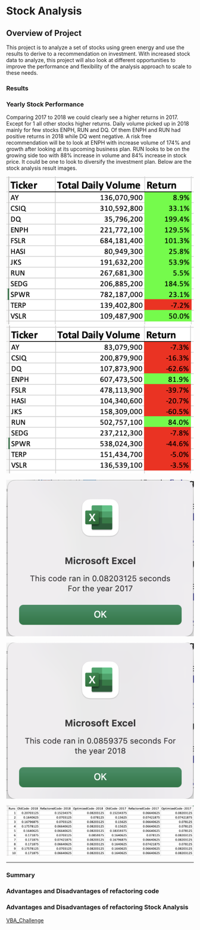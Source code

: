 # Stock Analysis

## Overview of Project

This project is to analyze a set of stocks using green energy and use the results to derive to a recommendation on investment. With increased stock data to analyze, this project will also look at different opportunities to improve the performance and flexibility of the analysis approach to scale to these needs.

### Results

### Yearly Stock Performance

Comparing 2017 to 2018 we could clearly see a higher returns in 2017. Except for 1 all other stocks higher returns. Daily volume picked up in 2018 mainly for few stocks ENPH, RUN and DQ. Of them ENPH and RUN had positive returns in 2018 while DQ went negative. A risk free recommendation will be to look at ENPH with increase volume of 174% and growth after looking at its upcoming business plan. RUN looks to be on the growing side too with 88% increase in volume and 84% increase in stock price. It could be one to look to diversify the investment plan. Below are the stock analysis result images.

![Analysis_Results_2017](Resources/Analysis_Results_2017.png)   ![Analysis_Results_2018](Resources/Analysis_Results_2018.png)

![VBA_Challenge_2017](Resources/VBA_Challenge_2017.png)

![VBA_Challenge_2018](Resources/VBA_Challenge_2018.png)

![PerformanceResults](Resources/PerformanceResults.png)

---

### Summary

### Advantages and Disadvantages of refactoring code

### Advantages and Disadvantages of refactoring Stock Analysis

[VBA_Challenge](VBA_Challenge.xlsx)
